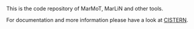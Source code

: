 This is the code repository of MarMoT, MarLiN and other tools.

For documentation and more information please have a look at [CISTERN](http://cistern.cis.lmu.de/).
